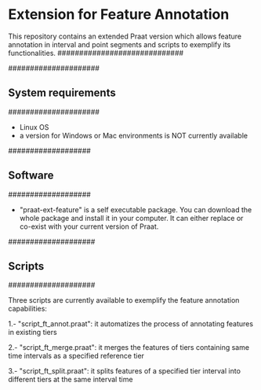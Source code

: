 # Extension for Feature Annotation
This repository contains an extended Praat version which allows feature annotation in interval and point segments and scripts to exemplify its functionalities.
#############################

#####################
## System requirements
#####################

- Linux OS 
- a version for Windows or Mac environments is NOT currently available


###################
## Software
###################

-  "praat-ext-feature" is a self executable package. You can download the whole package and install it in your computer. It can either replace or co-exist with your current version of Praat.

####################
## Scripts
####################

Three scripts are currently available to exemplify the feature annotation capabilities:

1.- "script_ft_annot.praat": it automatizes the process of annotating features in existing tiers 

2.- "script_ft_merge.praat": it merges the features of tiers containing same time intervals as a specified reference tier

3.- "script_ft_split.praat": it splits features of a specified tier interval into different tiers at the same interval time
